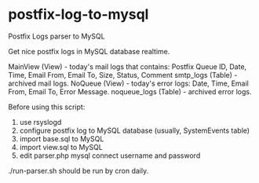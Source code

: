 # postfix-log-to-mysql
Postfix Logs parser to MySQL

Get nice postfix logs in MySQL database realtime.

MainView (View) - today's mail logs that contains:
Postfix Queue ID, Date, Time, Email From, Email To, Size, Status, Comment
smtp_logs (Table) - archived mail logs.
NoQueue (View) - today's error logs:
Date, Time, Email From, Email To, Error Message.
noqueue_logs (Table) - archived error logs.

Before using this script:
1) use rsyslogd
2) configure postfix log to MySQL database (usually, SystemEvents table)
3) import base.sql to MySQL
4) import view.sql to MySQL
5) edit parser.php mysql connect username and password

./run-parser.sh should be run by cron daily.

